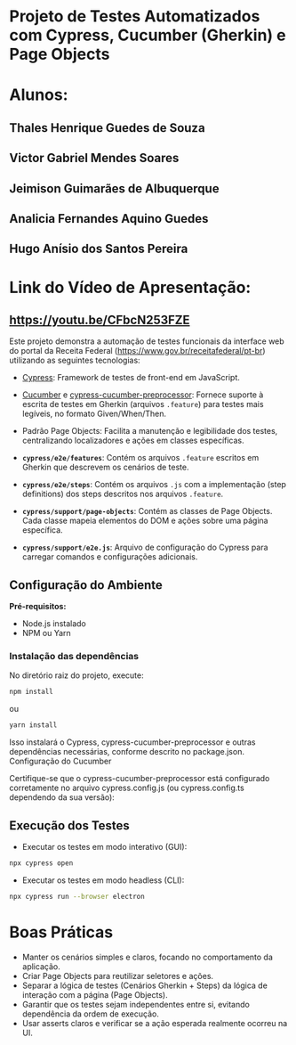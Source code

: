 # Projeto de Testes Automatizados com Cypress, Cucumber (Gherkin) e Page Objects


# Alunos: 
## Thales Henrique Guedes de Souza
## Victor Gabriel Mendes Soares
## Jeimison Guimarães de Albuquerque
## Analicia Fernandes Aquino Guedes
## Hugo Anísio dos Santos Pereira

# Link do Vídeo de Apresentação:
## https://youtu.be/CFbcN253FZE

Este projeto demonstra a automação de testes funcionais da interface web do portal da Receita Federal (https://www.gov.br/receitafederal/pt-br) utilizando as seguintes tecnologias:

- [Cypress](https://www.cypress.io/): Framework de testes de front-end em JavaScript.
- [Cucumber](https://cucumber.io/) e [cypress-cucumber-preprocessor](https://github.com/badeball/cypress-cucumber-preprocessor): Fornece suporte à escrita de testes em Gherkin (arquivos `.feature`) para testes mais legíveis, no formato Given/When/Then.
- Padrão Page Objects: Facilita a manutenção e legibilidade dos testes, centralizando localizadores e ações em classes específicas.



- **`cypress/e2e/features`**: Contém os arquivos `.feature` escritos em Gherkin que descrevem os cenários de teste.
- **`cypress/e2e/steps`**: Contém os arquivos `.js` com a implementação (step definitions) dos steps descritos nos arquivos `.feature`.
- **`cypress/support/page-objects`**: Contém as classes de Page Objects. Cada classe mapeia elementos do DOM e ações sobre uma página específica.
- **`cypress/support/e2e.js`**: Arquivo de configuração do Cypress para carregar comandos e configurações adicionais.

## Configuração do Ambiente

**Pré-requisitos:**
- Node.js instalado
- NPM ou Yarn

### Instalação das dependências

No diretório raiz do projeto, execute:

```bash
npm install
```
ou
```bash
yarn install
```

Isso instalará o Cypress, cypress-cucumber-preprocessor e outras dependências necessárias, conforme descrito no package.json.
Configuração do Cucumber

Certifique-se que o cypress-cucumber-preprocessor está configurado corretamente no arquivo cypress.config.js (ou cypress.config.ts dependendo da sua versão):



## Execução dos Testes
- Executar os testes em modo interativo (GUI):
```bash
npx cypress open
```


- Executar os testes em modo headless (CLI):
```bash
npx cypress run --browser electron
```


# Boas Práticas

- Manter os cenários simples e claros, focando no comportamento da aplicação.
- Criar Page Objects para reutilizar seletores e ações.
- Separar a lógica de testes (Cenários Gherkin + Steps) da lógica de interação com a página (Page Objects).
- Garantir que os testes sejam independentes entre si, evitando dependência da ordem de execução.
- Usar asserts claros e verificar se a ação esperada realmente ocorreu na UI.
